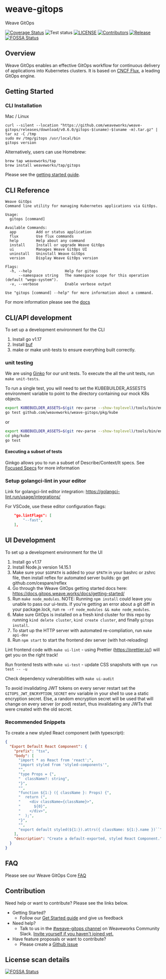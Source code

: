 # weave-gitops

Weave GitOps

[![Coverage Status](https://coveralls.io/repos/github/weaveworks/weave-gitops/badge.svg?branch=main)](https://coveralls.io/github/weaveworks/weave-gitops?branch=main)
![Test status](https://github.com/weaveworks/weave-gitops/actions/workflows/test.yml/badge.svg)
[![LICENSE](https://img.shields.io/github/license/weaveworks/weave-gitops)](https://github.com/weaveworks/weave-gitops/blob/master/LICENSE)
[![Contributors](https://img.shields.io/github/contributors/weaveworks/weave-gitops)](https://github.com/weaveworks/weave-gitops/graphs/contributors)
[![Release](https://img.shields.io/github/v/release/weaveworks/weave-gitops?include_prereleases)](https://github.com/weaveworks/weave-gitops/releases/latest)
[![FOSSA Status](https://app.fossa.com/api/projects/custom%2B19155%2Fgithub.com%2Fweaveworks%2Fweave-gitops.svg?type=shield)](https://app.fossa.com/reports/005da7c4-1f10-4889-9432-8b97c2084e41)

## Overview

Weave GitOps enables an effective GitOps workflow for continuous delivery of applications into Kubernetes clusters.
It is based on [CNCF Flux](https://fluxcd.io), a leading GitOps engine.

## Getting Started

### CLI Installation

Mac / Linux

```console
curl --silent --location "https://github.com/weaveworks/weave-gitops/releases/download/v0.6.0/gitops-$(uname)-$(uname -m).tar.gz" | tar xz -C /tmp
sudo mv /tmp/gitops /usr/local/bin
gitops version
```

Alternatively, users can use Homebrew:

```console
brew tap weaveworks/tap
brew install weaveworks/tap/gitops
```

Please see the [getting started guide](https://docs.gitops.weave.works/docs/getting-started).

## CLI Reference

```console
Weave GitOps
Command line utility for managing Kubernetes applications via GitOps.

Usage:
  gitops [command]

Available Commands:
  app         Add or status application
  flux        Use flux commands
  help        Help about any command
  install     Install or upgrade Weave GitOps
  ui          Manages Weave GitOps UI
  uninstall   Uninstall Weave GitOps
  version     Display Weave GitOps version

Flags:
  -h, --help               Help for gitops
      --namespace string   The namespace scope for this operation (default "wego-system").
  -v, --verbose            Enable verbose output

Use "gitops [command] --help" for more information about a command.
```

For more information please see the [docs](https://docs.gitops.weave.works/docs/cli-reference)

## CLI/API development

To set up a development environment for the CLI

1. Install go v1.17
2. Install [buf](https://github.com/bufbuild/buf)
3. make or make unit-tests to ensure everything built correctly.

### unit testing

We are using [Ginko](https://onsi.github.io/ginkgo/) for our unit tests. To execute the all the unit tests, run `make unit-tests`.

To run a single test, you will need to set the KUBEBUILDER_ASSESTS environment variable to point to the directory containing our mock K8s objects.

```bash
export KUBEBUILDER_ASSETS=$(git rev-parse --show-toplevel)/tools/bin/envtest
go test github.com/weaveworks/weave-gitops/pkg/kube
```

or

```bash
export KUBEBUILDER_ASSETS=$(git rev-parse --show-toplevel)/tools/bin/envtest
cd pkg/kube
go test
```

#### Executing a subset of tests

Ginkgo allows you to run a subset of Describe/Context/It specs. See [Focused Specs](https://onsi.github.io/ginkgo/#focused-specs) for more information

### Setup golangci-lint in your editor

Link for golangci-lint editor integration: https://golangci-lint.run/usage/integrations/

For VSCode, use these editor configuration flags:

```json
    "go.lintFlags": [
        "--fast",
    ],
```

## UI Development

To set up a development environment for the UI

1. Install go v1.17
2. Install Node.js version 14.15.1
3. Make sure your `$GOPATH` is added to your `$PATH` in your bashrc or zshrc file, then install reflex for automated server builds: go get github.com/cespare/reflex
4. Go through the Weave GitOps getting started docs here: https://docs.gitops.weave.works/docs/getting-started/
5. Run `make node_modules`. NOTE: Running `npm install` could leave you unable to pass our ui-tests. If you're getting an error about a git diff in your package.lock, run `rm -rf node_modules && make node_modules`.
6. Make sure GitOps is installed on a fresh kind cluster for this repo by running `kind delete cluster`, `kind create cluster`, and finally `gitops install`.
7. To start up the HTTP server with automated re-compliation, run `make api-dev`
8. Run `npm start` to start the frontend dev server (with hot-reloading)

Lint frontend code with `make ui-lint` - using Prettier (https://prettier.io/) will get you on the right track!

Run frontend tests with `make ui-test` - update CSS snapshots with `npm run test -- -u`

Check dependency vulnerabilities with `make ui-audit`

To avoid invalidating JWT tokens on every server restart set the `GITOPS_JWT_ENCRYPTION_SECRET` env variable in your shell to use a static encryption secret. Else, a random encryption secret will be used that will change on every server (or pod) restart, thus invalidating any JWTs that were created with the old secret.

### Recommended Snippets

To create a new styled React component (with typescript):

```json
{
  "Export Default React Component": {
    "prefix": "tsx",
    "body": [
      "import * as React from 'react';",
      "import styled from 'styled-components'",
      "",
      "type Props = {",
      "  className?: string",
      "}",
      "",
      "function ${1:} ({ className }: Props) {",
      "  return (",
      "    <div className={className}>",
      "      ${0}",
      "    </div>",
      "  );",
      "}",
      "",
      "export default styled(${1:}).attrs({ className: ${1:}.name })``"
    ],
    "description": "Create a default-exported, styled React Component."
  }
}
```

## FAQ

Please see our Weave GitOps Core [FAQ](https://www.weave.works/faqs-for-weave-gitops-core/)

## Contribution

Need help or want to contribute? Please see the links below.

- Getting Started?
  - Follow our [Get Started guide](https://docs.gitops.weave.works/docs/getting-started) and give us feedback
- Need help?
  - Talk to us in the [#weave-gitops channel](https://app.slack.com/client/T2NDH1D9D/C0248LVC719/thread/C2ND76PAA-1621532937.019800) on Weaveworks Community Slack. [Invite yourself if you haven't joined yet.](https://slack.weave.works/)
- Have feature proposals or want to contribute?
  - Please create a [Github issue](https://github.com/weaveworks/weave-gitops/issues)

## License scan details

[![FOSSA Status](https://app.fossa.com/api/projects/custom%2B19155%2Fgithub.com%2Fweaveworks%2Fweave-gitops.svg?type=large)](https://app.fossa.com/reports/005da7c4-1f10-4889-9432-8b97c2084e41)
